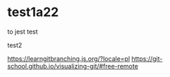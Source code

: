 # test1a22


to jest test


test2


https://learngitbranching.js.org/?locale=pl
https://git-school.github.io/visualizing-git/#free-remote
